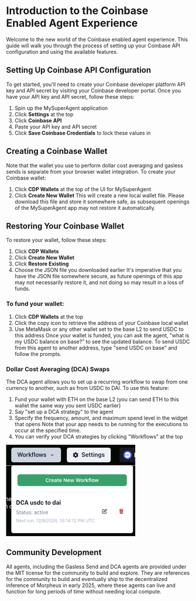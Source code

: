 # Introduction to the Coinbase Enabled Agent Experience

Welcome to the new world of the Coinbase enabled agent experience. This guide will walk you through the process of setting up your Coinbase API configuration and using the available features.

## Setting Up Coinbase API Configuration

To get started, you'll need to create your Coinbase developer platform API key and API secret by visiting your Coinbase developer portal. Once you have your API key and API secret, follow these steps:

1. Spin up the MySuperAgent application
2. Click **Settings** at the top
3. Click **Coinbase API**
4. Paste your API key and API secret
5. Click **Save Coinbase Credentials** to lock these values in

## Creating a Coinbase Wallet

Note that the wallet you use to perform dollar cost averaging and gasless sends is separate from your browser wallet integration. To create your Coinbase wallet:

1. Click **CDP Wallets** at the top of the UI for MySuperAgent
2. Click **Create New Wallet**
   This will create a new local wallet file. Please download this file and store it somewhere safe, as subsequent openings of the MySuperAgent app may not restore it automatically.

## Restoring Your Coinbase Wallet

To restore your wallet, follow these steps:

1. Click **CDP Wallets**
2. Click **Create New Wallet**
3. Click **Restore Existing**
4. Choose the JSON file you downloaded earlier
   It's imperative that you have the JSON file somewhere secure, as future openings of this app may not necessarily restore it, and not doing so may result in a loss of funds.

### To fund your wallet:

1. Click **CDP Wallets** at the top
2. Click the copy icon to retrieve the address of your Coinbase local wallet
3. Use MetaMask or any other wallet set to the base L2 to send USDC to this address
   Once your wallet is funded, you can ask the agent, "what is my USDC balance on base?" to see the updated balance. To send USDC from this agent to another address, type "send USDC on base" and follow the prompts.

### Dollar Cost Averaging (DCA) Swaps

The DCA agent allows you to set up a recurring workflow to swap from one currency to another, such as from USDC to DAI. To use this feature:

1. Fund your wallet with ETH on the base L2 (you can send ETH to this wallet the same way you sent USDC earlier)
2. Say "set up a DCA strategy" to the agent
3. Specify the frequency, amount, and maximum spend level in the widget that opens
   Note that your app needs to be running for the executions to occur at the specified time.
4. You can verify your DCA strategies by clicking "Workflows" at the top

![workflowsview](../../../../../../images/dca-workflows-view.png)

## Community Development

All agents, including the Gasless Send and DCA agents are provided under the MIT license for the community to build and explore. They are references for the community to build and eventually ship to the decentralized inference of Morpheus in early 2025, where these agents can live and function for long periods of time without needing local compute.
